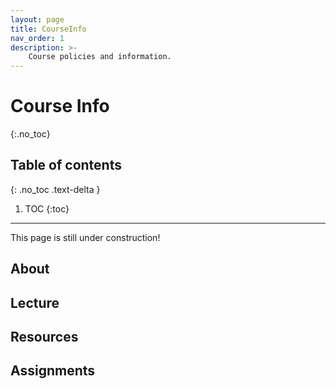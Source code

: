 ```yaml
---
layout: page
title: CourseInfo
nav_order: 1
description: >-
    Course policies and information.
---
```


# Course Info
{:.no_toc}

## Table of contents
{: .no_toc .text-delta }

1. TOC
{:toc}

---

This page is still under construction!
## About

## Lecture

## Resources

## Assignments

